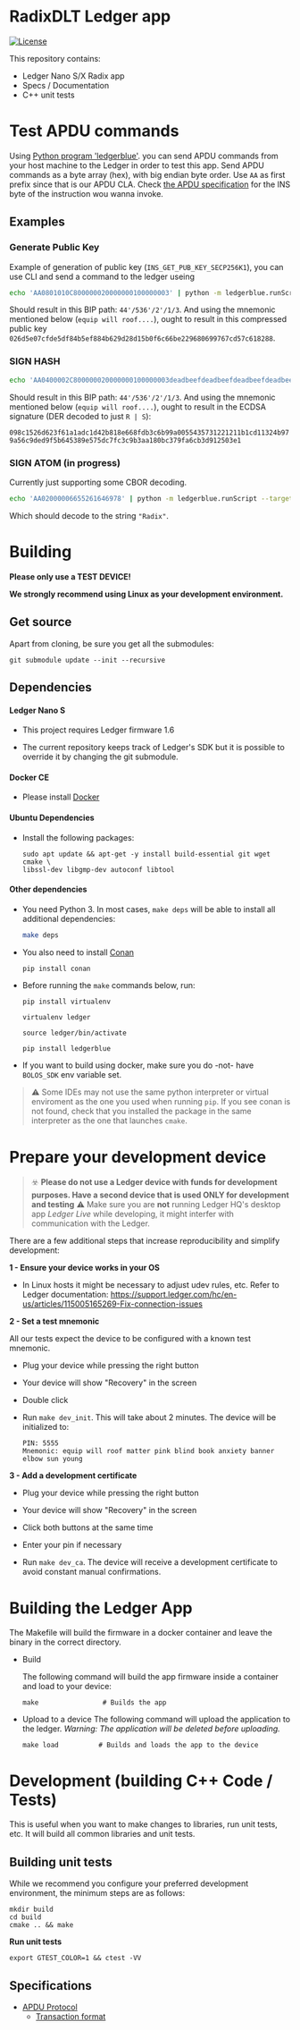 # RadixDLT Ledger app
[![License](https://img.shields.io/badge/License-Apache%202.0-blue.svg)](https://opensource.org/licenses/Apache-2.0)

This repository contains:

- Ledger Nano S/X Radix app
- Specs / Documentation
- C++ unit tests

# Test APDU commands
Using [Python program 'ledgerblue'](https://github.com/LedgerHQ/blue-loader-python). you can send APDU commands from your host machine to the Ledger in order to test this app. Send APDU commands as a byte array (hex), with big endian byte order. Use `AA` as first prefix since that is our APDU CLA. Check [the APDU specification](docs/APDUSPEC.md) for the INS byte of the instruction wou wanna invoke.

## Examples


### Generate Public Key
Example of generation of public key (`INS_GET_PUB_KEY_SECP256K1`), you can use CLI and send a command to the ledger useing

```sh
echo 'AA0801010C800000020000000100000003' | python -m ledgerblue.runScript --targetId 0x31100004 --apdu
```

Should result in this BIP path: `44'/536'/2'/1/3`. And using the mnemonic mentioned below (`equip will roof....`), ought to result in this compressed public key `026d5e07cfde5df84b5ef884b629d28d15b0f6c66be229680699767cd57c618288`.

### SIGN HASH

```sh
echo 'AA0400002C800000020000000100000003deadbeefdeadbeefdeadbeefdeadbeefdeadbeefdeadbeefdeadbeefdeadbeef' | python -m ledgerblue.runScript --targetId 0x31100004 --apdu
```

Should result in this BIP path: `44'/536'/2'/1/3`. And using the mnemonic mentioned below (`equip will roof....`), ought to result in the ECDSA signature (DER decoded to just `R | S`): 

`098c1526d623f61a1adc1d42b818e668fdb3c6b99a0055435731221211b1cd11324b979a56c9ded9f5b645389e575dc7fc3c9b3aa180bc379fa6cb3d912503e1`

### SIGN ATOM (in progress)
Currently just supporting some CBOR decoding.

```sh
echo 'AA02000006655261646978' | python -m ledgerblue.runScript --targetId 0x31100004 --apdu
```

Which should decode to the string `"Radix"`.

# Building

**Please only use a TEST DEVICE!**

**We strongly recommend using Linux as your development environment.**

## Get source
Apart from cloning, be sure you get all the submodules:
```
git submodule update --init --recursive
```

## Dependencies

#### Ledger Nano S

- This project requires Ledger firmware 1.6

- The current repository keeps track of Ledger's SDK but it is possible to override it by changing the git submodule.

#### Docker CE

- Please install [Docker](https://docs.docker.com/install/)

#### Ubuntu Dependencies
- Install the following packages:
   ```
   sudo apt update && apt-get -y install build-essential git wget cmake \
  libssl-dev libgmp-dev autoconf libtool
   ```

#### Other dependencies

- You need Python 3. In most cases, `make deps` will be able to install all additional dependencies:

   ```bash
   make deps
   ```

- You also need to install [Conan](https://conan.io/)

   ```bash
   pip install conan
   ```
   
- Before running the `make` commands below, run:

  `pip install virtualenv`
  
  `virtualenv ledger`
  
  `source ledger/bin/activate`
  
  `pip install ledgerblue`
  
- If you want to build using docker, make sure you do -not- have `BOLOS_SDK` env variable set.

> ⚠️ Some IDEs may not use the same python interpreter or virtual enviroment as the one you used when running `pip`.
If you see conan is not found, check that you installed the package in the same interpreter as the one that launches `cmake`.

# Prepare your development device

> ☣️ **Please do not use a Ledger device with funds for development purposes. Have a second device that is used ONLY for development and testing**
> ⚠️ Make sure you are **not** running Ledger HQ's desktop app _Ledger Live_ while developing, it might interfer with communication with the Ledger.

There are a few additional steps that increase reproducibility and simplify development:

**1 - Ensure your device works in your OS**
- In Linux hosts it might be necessary to adjust udev rules, etc. Refer to Ledger documentation: https://support.ledger.com/hc/en-us/articles/115005165269-Fix-connection-issues

**2 - Set a test mnemonic**

All our tests expect the device to be configured with a known test mnemonic.

- Plug your device while pressing the right button

- Your device will show "Recovery" in the screen

- Double click

- Run `make dev_init`. This will take about 2 minutes. The device will be initialized to:

   ```
   PIN: 5555
   Mnemonic: equip will roof matter pink blind book anxiety banner elbow sun young
   ```

**3 - Add a development certificate**

- Plug your device while pressing the right button

- Your device will show "Recovery" in the screen

- Click both buttons at the same time

- Enter your pin if necessary

- Run `make dev_ca`. The device will receive a development certificate to avoid constant manual confirmations.


# Building the Ledger App

The Makefile will build the firmware in a docker container and leave the binary in the correct directory.

- Build

   The following command will build the app firmware inside a container and load to your device:
   ```
   make                # Builds the app
   ```

- Upload to a device
   The following command will upload the application to the ledger. _Warning: The application will be deleted before uploading._
   ```
   make load          # Builds and loads the app to the device
   ```

# Development (building C++ Code / Tests)

This is useful when you want to make changes to libraries, run unit tests, etc. It will build all common libraries and unit tests.

## Building unit tests
While we recommend you configure your preferred development environment, the minimum steps are as follows:

   ```
   mkdir build
   cd build
   cmake .. && make
   ```
   **Run unit tests**
   ```
   export GTEST_COLOR=1 && ctest -VV
   ```

## Specifications

- [APDU Protocol](docs/APDUSPEC.md)
  - [Transaction format](docs/TXSPEC.md)
